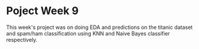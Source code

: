# Poject Week 9

This week's project was on doing EDA and predictions on the titanic dataset and spam/ham classification using KNN and Naive Bayes classifier respectively.
